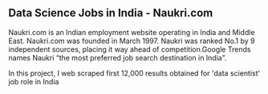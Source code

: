## Data Science Jobs in India - Naukri.com


Naukri.com is an Indian employment website operating in India and Middle East. Naukri.com was founded in March 1997. Naukri was ranked No.1 by 9 independent sources, placing it way ahead of competition.Google Trends names Naukri “the most preferred job search destination in India”.

In this project, I web scraped first 12,000 results obtained for 'data scientist' job role in India
